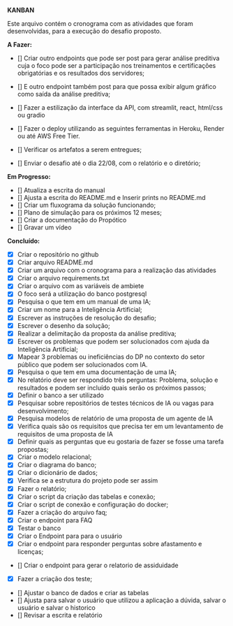 **KANBAN**

Este arquivo contém o cronograma com as atividades que foram desenvolvidas, para a execução do desafio proposto.

**A Fazer:**

- [] Criar outro endpoints que pode ser post para gerar análise preditiva cuja o foco pode ser a participação nos treinamentos e certificações obrigatórias e os resultados dos servidores;
- [] E outro endpoint também post para que possa exibir algum gráfico como saída da análise preditiva;
- [] Fazer a estilização da interface da API, com streamlit, react, html/css ou gradio
- [] Fazer o deploy utilizando as seguintes ferramentas in Heroku, Render ou até AWS Free Tier.


- [] Verificar os artefatos a serem entregues;
- [] Enviar o desafio até o dia 22/08, com o relatório e o diretório;


**Em Progresso:**

- [] Atualiza a escrita do manual
- [] Ajusta a escrita do README.md e Inserir prints no README.md
- [] Criar um fluxograma da solução funcionando;
- [] Plano de simulação para os próximos 12 meses;
- [] Criar a documentação do Propótico 
- [] Gravar um vídeo


**Concluído:**

- [x] Criar o repositório no github
- [x] Criar arquivo README.md
- [x] Criar um arquivo com o cronograma para a realização das atividades
- [x] Criar o arquivo requirements.txt
- [x] Criar o arquivo com as variáveis de ambiete
- [x] O foco será a utilização do banco postgresql
- [x] Pesquisa o que tem em um manual de uma IA;
- [x] Criar um nome para a Inteligência Artificial;
- [x] Escrever as instruções de resolução do desafio;
- [x] Escrever o desenho da solução;
- [x] Realizar a delimitação da proposta da análise preditiva;
- [x] Escrever os problemas que podem ser solucionados com ajuda da Inteligência Artificial;
- [x] Mapear 3 problemas ou ineficiências do DP no contexto do setor público que podem ser 
solucionados com IA. 
- [x] Pesquisa o que tem em uma documentação de uma IA;
- [x] No relatório deve ser respondido três perguntas: Problema, solução e resultados e podem ser incluído quais serão os próximos passos; 
- [x] Definir o banco a ser utilizado
- [x] Pesquisar sobre repositórios de testes técnicos de IA ou vagas para desenvolvimento; 
- [x] Pesquisa modelos de relatório de uma proposta de um agente de IA 
- [x] Verifica quais são os requisitos que precisa ter em um levantamento de requisitos de uma proposta de IA
- [x] Definir quais as perguntas que eu gostaria de fazer se fosse uma tarefa propostas;
- [x] Criar o modelo relacional;
- [x] Criar o diagrama do banco;
- [x] Criar o dicionário de dados;
- [x] Verifica se a estrutura do projeto pode ser assim
- [x] Fazer o relatório;
- [x] Criar o script da criação das tabelas e conexão;
- [x] Criar o script de conexão e configuração do docker;
- [x] Fazer a criação do arquivo faq;
- [x] Criar o endpoint para FAQ
- [x] Testar o banco
- [x] Criar o Endpoint para para o usuário
- [x] Criar o endpoint para responder perguntas sobre afastamento e licenças;
- [] Criar o endpoint para gerar o relatorio de assiduidade
- [x] Fazer a criação dos teste;
- [] Ajustar o banco de dados e criar as tabelas
- [] Ajusta para salvar o usuário que utilizou a aplicação a dúvida, salvar o usuário e salvar o historico
- [] Revisar a escrita e relatório